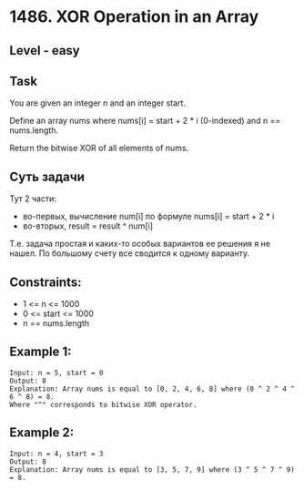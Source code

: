 # 1486. XOR Operation in an Array


## Level - easy


## Task
You are given an integer n and an integer start.

Define an array nums where nums[i] = start + 2 * i (0-indexed) and n == nums.length.

Return the bitwise XOR of all elements of nums.


## Суть задачи
Тут 2 части:
- во-первых, вычисление num[i] по формуле nums[i] = start + 2 * i
- во-вторых, result = result ^ num[i]

Т.е. задача простая и каких-то особых вариантов ее решения я не нашел.
По большому счету все сводится к одному варианту.


## Constraints:
- 1 <= n <= 1000
- 0 <= start <= 1000
- n == nums.length


## Example 1:
````
Input: n = 5, start = 0
Output: 8
Explanation: Array nums is equal to [0, 2, 4, 6, 8] where (0 ^ 2 ^ 4 ^ 6 ^ 8) = 8.
Where "^" corresponds to bitwise XOR operator.
````


## Example 2:
````
Input: n = 4, start = 3
Output: 8
Explanation: Array nums is equal to [3, 5, 7, 9] where (3 ^ 5 ^ 7 ^ 9) = 8.
````